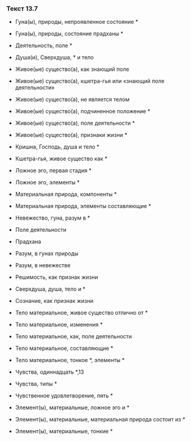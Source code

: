 ### Текст 13.7

- Гуна(ы), природы, непроявленное состояние *

- Гуна(ы), природы, состояние прадханы *

- Деятельность, поле *

- Душа(и), Сверхдуша, * и тело

- Живое(ые) существо(а), как знающий поле

- Живое(ые) существо(а), кшетра-гья или «знающий поле деятельности»

- Живое(ые) существо(а), не является телом

- Живое(ые) существо(а), подчиненное положение *

- Живое(ые) существо(а), поле деятельности *

- Живое(ые) существо(а), признаки жизни *

- Кришна, Господь, душа и тело *

- Кшетра-гья, живое существо как *

- Ложное эго, первая стадия *

- Ложное эго, элементы *

- Материальная природа, компоненты *

- Материальная природа, элементы составляющие *

- Невежество, гуна, разум в *

- Поле деятельности

- Прадхана

- Разум, в гунах природы

- Разум, в невежестве

- Решимость, как признак жизни

- Сверхдуша, душа, тело и *

- Сознание, как признак жизни

- Тело материальное, живое существо отлично от *

- Тело материальное, изменения *

- Тело материальное, как, поле деятельности

- Тело материальное, составляющие *

- Тело материальное, тонкое *, элементы *

- Чувства, одиннадцать *,13

- Чувства, типы *

- Чувственное удовлетворение, пять *

- Элемент(ы), материальные, ложное эго и *

- Элемент(ы), материальные, материальная природа состоит из *

- Элемент(ы), материальные, тонкие *
	

